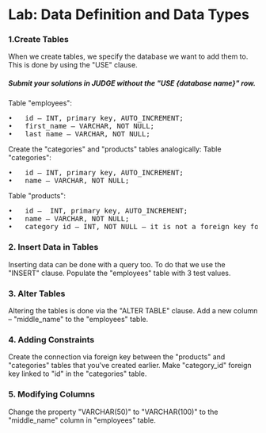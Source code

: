 # Lab: Data Definition and Data Types #

### 1.Create Tables ###	
When we create tables, we specify the database we want to add them to. This is done by using the "USE" clause.
##### Submit your solutions in JUDGE without the "USE {database name}" row. #####
Table "employees":
<pre>
•	id – INT, primary key, AUTO_INCREMENT;
•	first_name – VARCHAR, NOT NULL; 
•	last_name – VARCHAR, NOT NULL;  
</pre>
Create the "categories" and "products" tables analogically:
Table "categories":
<pre>
•	id – INT, primary key, AUTO_INCREMENT;
•	name – VARCHAR, NOT NULL; 
</pre>
Table "products":
<pre>
•	id –  INT, primary key, AUTO_INCREMENT;
•	name – VARCHAR, NOT NULL; 
•	category_id – INT, NOT NULL – it is not a foreign key for now.
</pre>

### 2. Insert Data in Tables ###
Inserting data can be done with a query too. To do that we use the "INSERT" clause. Populate the "employees" table with 3 test values.

### 3. Alter Tables ###
Altering the tables is done via the "ALTER TABLE" clause. Add a new column – "middle_name" to the "employees" table. 
 
### 4. Adding Constraints ###
Create the connection via foreign key between the "products" and "categories" tables that you've created earlier. Make "category_id" foreign key linked to "id" in the "categories" table. 
 
### 5. Modifying Columns ###
Change the property "VARCHAR(50)" to "VARCHAR(100)" to the "middle_name" column in "employees" table.
 
